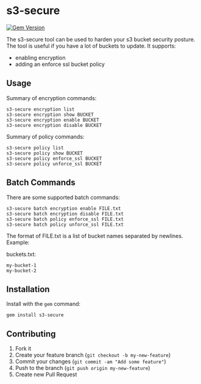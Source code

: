 # s3-secure

[![Gem Version](https://badge.fury.io/rb/s3-secure.png)](http://badge.fury.io/rb/s3-secure)

The s3-secure tool can be used to harden your s3 bucket security posture. The tool is useful if you have a lot of buckets to update. It supports:

* enabling encryption
* adding an enforce ssl bucket policy

## Usage

Summary of encryption commands:

    s3-secure encryption list
    s3-secure encryption show BUCKET
    s3-secure encryption enable BUCKET
    s3-secure encryption disable BUCKET

Summary of policy commands:

    s3-secure policy list
    s3-secure policy show BUCKET
    s3-secure policy enforce_ssl BUCKET
    s3-secure policy unforce_ssl BUCKET

## Batch Commands

There are some supported batch commands:

    s3-secure batch encryption enable FILE.txt
    s3-secure batch encryption disable FILE.txt
    s3-secure batch policy enforce_ssl FILE.txt
    s3-secure batch policy unforce_ssl FILE.txt

The format of FILE.txt is a list of bucket names separated by newlines.  Example:

buckets.txt:

    my-bucket-1
    my-bucket-2

## Installation

Install with the `gem` command:

    gem install s3-secure

## Contributing

1. Fork it
2. Create your feature branch (`git checkout -b my-new-feature`)
3. Commit your changes (`git commit -am "Add some feature"`)
4. Push to the branch (`git push origin my-new-feature`)
5. Create new Pull Request
